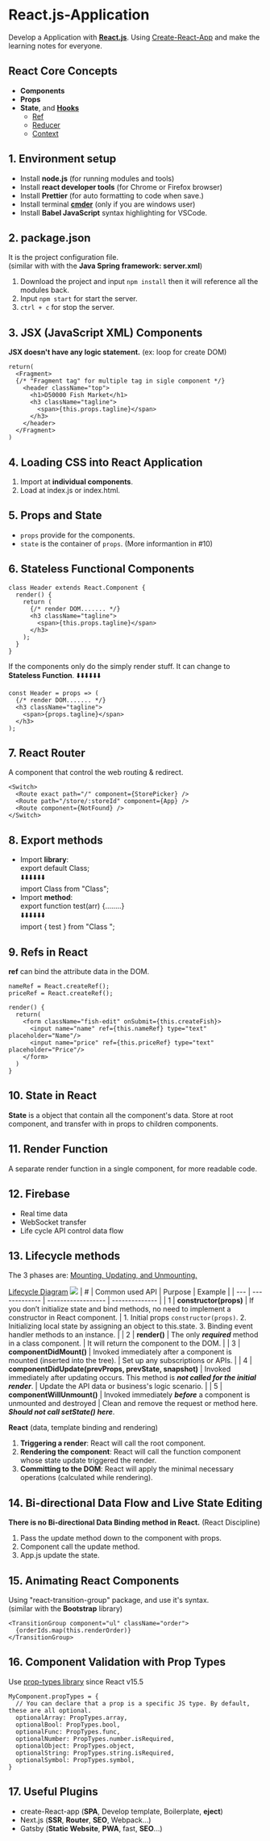 # React.js-Application

Develop a Application with [**React.js**](https://beta.reactjs.org/learn).
Using [Create-React-App](https://beta.reactjs.org/learn/start-a-new-react-project#getting-started-with-a-minimal-toolchain) and make the learning notes for everyone.

## React Core Concepts

- **Components**
- **Props**
- **State**, and [**Hooks**](https://reactjs.org/docs/hooks-intro.html)
  - [Ref](https://beta.reactjs.org/learn/referencing-values-with-refs)
  - [Reducer](https://beta.reactjs.org/learn/managing-state#extracting-state-logic-into-a-reducer)
  - [Context](https://beta.reactjs.org/learn/passing-data-deeply-with-context)

## 1. Environment setup

- Install **node.js** (for running modules and tools)
- Install **react developer tools** (for Chrome or Firefox browser)
- Install **Prettier** (for auto formatting to code when save.)
- Install terminal [**cmder**](https://cmder.net/) (only if you are windows user)
- Install **Babel JavaScript** syntax highlighting for VSCode.

## 2. package.json

It is the project configuration file.  
(similar with with the **Java Spring framework: server.xml**)

1.  Download the project and input `npm install` then it will reference
    all the modules back.
2.  Input `npm start` for start the server.
3.  `ctrl + c` for stop the server.

## 3. JSX (JavaScript XML) Components

**JSX doesn't have any logic statement.** (ex: loop for create DOM)

```
return(
  <Fragment>
  {/* "Fragment tag" for multiple tag in sigle component */}
    <header className="top">
      <h1>D50000 Fish Market</h1>
      <h3 className="tagline">
        <span>{this.props.tagline}</span>
      </h3>
    </header>
  </Fragment>
)
```

## 4. Loading CSS into React Application

1.  Import at **individual components**.
2.  Load at index.js or index.html.

## 5. Props and State

- `props` provide for the components.
- `state` is the container of `props`. (More informantion in #10)

## 6. Stateless Functional Components

```
class Header extends React.Component {
  render() {
    return (
      {/* render DOM....... */}
      <h3 className="tagline">
        <span>{this.props.tagline}</span>
      </h3>
    );
  }
}
```

If the components only do the simply render stuff. It can change to **Stateless Function**. ⬇️⬇️⬇️⬇️⬇️⬇️

```
const Header = props => (
  {/* render DOM....... */}
  <h3 className="tagline">
    <span>{props.tagline}</span>
  </h3>
);
```

## 7. React Router

A component that control the web routing & redirect.

```
<Switch>
  <Route exact path="/" component={StorePicker} />
  <Route path="/store/:storeId" component={App} />
  <Route component={NotFound} />
</Switch>
```

## 8. Export methods

- Import **library**:  
  export default Class;  
  ⬇️⬇️⬇️⬇️⬇️⬇️  
  import Class from "Class";
- Import **method**:  
  export function test(arr) {........}  
  ⬇️⬇️⬇️⬇️⬇️⬇️  
  import { test } from "Class ";

## 9. Refs in React

**ref** can bind the attribute data in the DOM.

```
nameRef = React.createRef();
priceRef = React.createRef();

render() {
  return(
    <form className="fish-edit" onSubmit={this.createFish}>
      <input name="name" ref={this.nameRef} type="text" placeholder="Name"/>
      <input name="price" ref={this.priceRef} type="text" placeholder="Price"/>
    </form>
  )
}
```

## 10. State in React

**State** is a object that contain all the component's data.
Store at root component, and transfer with in props to children components.

## 11. Render Function

A separate render function in a single component, for more readable code.

## 12. Firebase

- Real time data
- WebSocket transfer
- Life cycle API control data flow

## 13. Lifecycle methods

The 3 phases are: [Mounting, Updating, and Unmounting.](https://reactjs.org/docs/state-and-lifecycle.html#adding-lifecycle-methods-to-a-class)

[Lifecycle Diagram](https://projects.wojtekmaj.pl/react-lifecycle-methods-diagram/)
![](https://github.com/D50000/React.js-Application/blob/master/react_lifecycle.png)
| # | Common used API | Purpose | Example |
| --- | ------------- | ------------------ | -------------- |
| 1 | **constructor(props)** | If you don’t initialize state and bind methods, no need to implement a constructor in React component. | 1. Initial props `constructor(props)`. 2. Initializing local state by assigning an object to this.state. 3. Binding event handler methods to an instance. |
| 2 | **render()** | The only **_required_** method in a class component. | It will return the component to the DOM. |
| 3 | **componentDidMount()** | Invoked immediately after a component is mounted (inserted into the tree). | Set up any subscriptions or APIs. |
| 4 | **componentDidUpdate(prevProps, prevState, snapshot)** | Invoked immediately after updating occurs. This method is **_not called for the initial render_**. | Update the API data or business's logic scenario. |
| 5 | **componentWillUnmount()** | Invoked immediately **_before_** a component is unmounted and destroyed | Clean and remove the request or method here. **_Should not call setState() here_**.

**React** (data, template binding and rendering)

1. **Triggering a render**: React will call the root component.
2. **Rendering the component**: React will call the function component whose state update triggered the render.
3. **Committing to the DOM**: React will apply the minimal necessary operations (calculated while rendering).

## 14. Bi-directional Data Flow and Live State Editing

**There is no Bi-directional Data Binding method in React.** (React Discipline)

1.  Pass the update method down to the component with props.
2.  Component call the update method.
3.  App.js update the state.

## 15. Animating React Components

Using "react-transition-group" package, and use it's syntax.  
(similar with the **Bootstrap** library)

```
<TransitionGroup component="ul" className="order">
  {orderIds.map(this.renderOrder)}
</TransitionGroup>
```

## 16. Component Validation with Prop Types

Use [prop-types library](https://zh-hant.reactjs.org/docs/typechecking-with-proptypes.html) since React v15.5

```
MyComponent.propTypes = {
  // You can declare that a prop is a specific JS type. By default, these are all optional.
  optionalArray: PropTypes.array,
  optionalBool: PropTypes.bool,
  optionalFunc: PropTypes.func,
  optionalNumber: PropTypes.number.isRequired,
  optionalObject: PropTypes.object,
  optionalString: PropTypes.string.isRequired,
  optionalSymbol: PropTypes.symbol,
}
```

## 17. Useful Plugins

- create-React-app (**SPA**, Develop template, Boilerplate, **eject**)
- Next.js (**SSR**, **Router**, **SEO**, Webpack...)
- Gatsby (**Static Website**, **PWA**, fast, **SEO**...)
